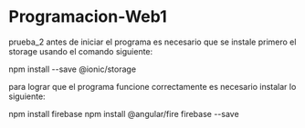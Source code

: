 # Programacion-Web1
prueba_2
antes de iniciar el programa es necesario que se instale primero el storage usando el comando siguiente:

npm install --save @ionic/storage



para lograr que el programa funcione correctamente es necesario instalar lo siguiente:

npm install firebase
npm install @angular/fire firebase --save

